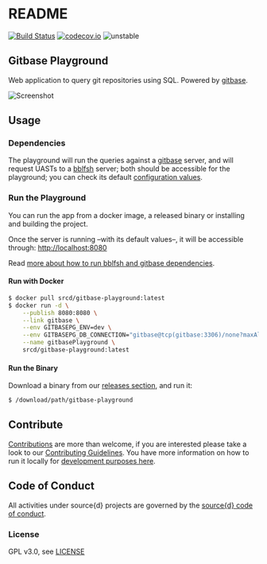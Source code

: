 # README

[![Build Status](https://travis-ci.org/src-d/gitbase-playground.svg)](https://travis-ci.org/src-d/gitbase-playground) [![codecov.io](https://codecov.io/github/src-d/gitbase-playground/coverage.svg)](https://codecov.io/github/src-d/gitbase-playground) ![unstable](https://svg-badge.appspot.com/badge/stability/unstable?a)

## Gitbase Playground

Web application to query git repositories using SQL. Powered by [gitbase](https://github.com/src-d/gitbase).

![Screenshot](https://github.com/src-d/gitbase-playground/tree/11b016900612037802e94240c5e73e9ea6770d36/.github/screenshot.png?raw=true)

## Usage

### Dependencies

The playground will run the queries against a [gitbase](https://github.com/src-d/gitbase) server, and will request UASTs to a [bblfsh](https://doc.bblf.sh/) server; both should be accessible for the playground; you can check its default [configuration values](contributing.md#configuration).

### Run the Playground

You can run the app from a docker image, a released binary or installing and building the project.

Once the server is running –with its default values–, it will be accessible through: [http://localhost:8080](http://localhost:8080)

Read [more about how to run bblfsh and gitbase dependencies](quickstart.md).

#### Run with Docker

```bash
$ docker pull srcd/gitbase-playground:latest
$ docker run -d \
    --publish 8080:8080 \
    --link gitbase \
    --env GITBASEPG_ENV=dev \
    --env GITBASEPG_DB_CONNECTION="gitbase@tcp(gitbase:3306)/none?maxAllowedPacket=4194304" \
    --name gitbasePlayground \
    srcd/gitbase-playground:latest
```

#### Run the Binary

Download a binary from our [releases section](https://github.com/src-d/gitbase-playground/releases), and run it:

```bash
$ /download/path/gitbase-playground
```

## Contribute

[Contributions](https://github.com/src-d/gitbase-playground/issues) are more than welcome, if you are interested please take a look to our [Contributing Guidelines](contributing.md). You have more information on how to run it locally for [development purposes here](contributing.md#development).

## Code of Conduct

All activities under source{d} projects are governed by the [source{d} code of conduct](https://github.com/src-d/guide/blob/master/.github/CODE_OF_CONDUCT.md).

### License

GPL v3.0, see [LICENSE](https://github.com/src-d/gitbase-playground/tree/11b016900612037802e94240c5e73e9ea6770d36/LICENSE/README.md)

